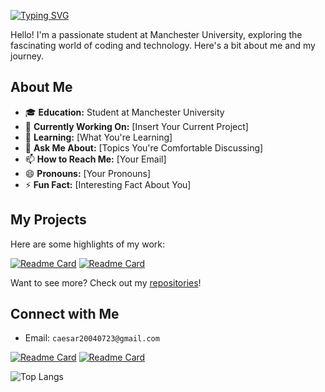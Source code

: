 [![Typing SVG](https://readme-typing-svg.herokuapp.com?font=Fira+Code&pause=1000&color=CA3DF7&random=false&width=435&lines=Welcome+to+Xuanpei's+Hub!+%F0%9F%91%8B)](https://git.io/typing-svg)


Hello! I'm a passionate student at Manchester University, exploring the fascinating world of coding and technology. Here's a bit about me and my journey.

## About Me

- 🎓 **Education:** Student at Manchester University
- 🔭 **Currently Working On:** [Insert Your Current Project]
- 🌱 **Learning:** [What You're Learning]
- 💬 **Ask Me About:** [Topics You're Comfortable Discussing]
- 📫 **How to Reach Me:** [Your Email]
- 😄 **Pronouns:** [Your Pronouns]
- ⚡ **Fun Fact:** [Interesting Fact About You]

## My Projects

Here are some highlights of my work:

[![Readme Card](https://github-readme-stats.vercel.app/api/pin/?username=Caesar723&repo=TheDayOfSagittarius3&theme=tokyonight)](https://github.com/Caesar723/TheDayOfSagittarius3)
[![Readme Card](https://github-readme-stats.vercel.app/api/pin/?username=Caesar723&repo=Magic&theme=tokyonight)](https://github.com/Caesar723/Magic)

Want to see more? Check out my [repositories](https://github.com/Caesar723?tab=repositories)!

## Connect with Me

- Email: `caesar20040723@gmail.com`


[![Readme Card](https://github-readme-stats.vercel.app/api/pin/?username=Caesar723&repo=TheDayOfSagittarius3&theme=tokyonight)](https://github.com/Caesar723/TheDayOfSagittarius3)
[![Readme Card](https://github-readme-stats.vercel.app/api/pin/?username=Caesar723&repo=Magic&theme=tokyonight)](https://github.com/Caesar723/Magic)


![Top Langs](https://github-readme-stats.vercel.app/api/top-langs/?username=Caesar723&layout=compact&theme=tokyonight)
